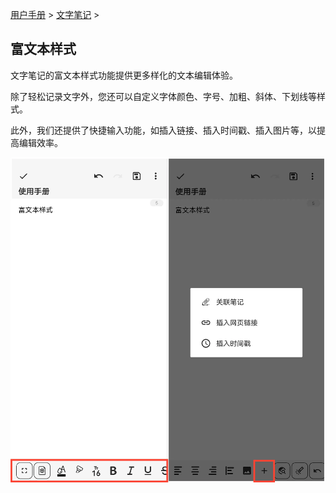 [用户手册](/dragonnest/drawnote/manual) > [文字笔记](/dragonnest/drawnote/manual/text_note) >

富文本样式
---


文字笔记的富文本样式功能提供更多样化的文本编辑体验。

除了轻松记录文字外，您还可以自定义字体颜色、字号、加粗、斜体、下划线等样式。

此外，我们还提供了快捷输入功能，如插入链接、插入时间戳、插入图片等，以提高编辑效率。

![](imgs/rich_text_style.png)
